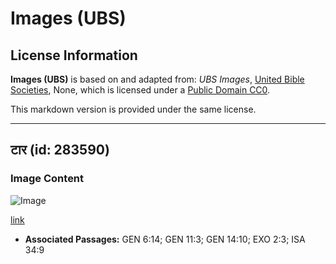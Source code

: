 # Images (UBS)

## License Information

**Images (UBS)** is based on and adapted from: _UBS Images_, [United Bible Societies](https://unitedbiblesocieties.org/), None, which is licensed under a [Public Domain CC0](https://creativecommons.org/public-domain/cc0/).

This markdown version is provided under the same license.



--------------------------------

## टार (id: 283590)

### Image Content

![Image](https://cdn.aquifer.bible/aquifer-content/resources/Media/WEB-0857_tar.jpg)

[link](https://cdn.aquifer.bible/aquifer-content/resources/Media/WEB-0857_tar.jpg)

* **Associated Passages:** GEN 6:14; GEN 11:3; GEN 14:10; EXO 2:3; ISA 34:9

